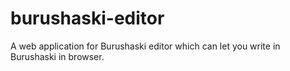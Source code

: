 # burushaski-editor
A web application for Burushaski editor which can let you write in Burushaski in browser.
